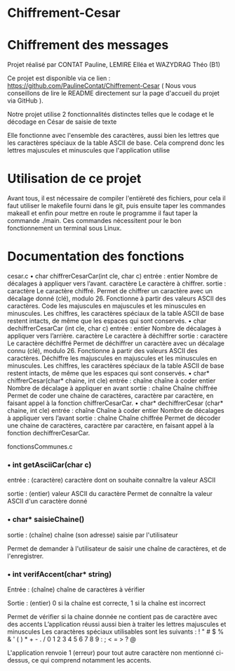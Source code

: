 # Chiffrement-Cesar

# Chiffrement des messages
Projet réalisé par CONTAT Pauline, LEMIRE Elléa et WAZYDRAG Théo (B1)

Ce projet est disponible via ce lien : https://github.com/PaulineContat/Chiffrement-Cesar ( Nous vous conseillons de lire le README directement sur la page d'accueil du projet via GitHub ).

Notre projet utilise 2 fonctionnalités distinctes telles que le codage et le décodage en César de saisie de texte

Elle fonctionne avec l'ensemble des caractères, aussi bien les lettres que les caractères spéciaux de la table ASCII de base.
Cela comprend donc les lettres majuscules et minuscules que l'application utilise 

# Utilisation de ce projet

Avant tous, il est nécessaire de compiler l'entièreté des fichiers, pour cela il faut utiliser le makefile fourni dans le git, puis ensuite taper les commandes makeall et enfin pour mettre en route le programme il faut taper la commande ./main. Ces commandes nécessitent pour le bon fonctionnement un terminal sous Linux.
# Documentation des fonctions
cesar.c
• char chiffrerCesarCar(int cle, char c)
entrée : entier Nombre de décalages à appliquer vers l’avant.
caractère Le caractère à chiffrer.
sortie : caractère Le caractère chiffré.
Permet de chiffrer un caractère avec un décalage donné (clé), modulo 26. Fonctionne à partir des valeurs ASCII des caractères. Code les majuscules en majuscules et les minuscules en minuscules. Les chiffres, les caractères spéciaux de la table ASCII de base restent intacts, de même que les espaces qui sont conservés.
• char dechiffrerCesarCar (int cle, char c)
entrée : entier Nombre de décalages à appliquer vers l’arrière.
caractère Le caractère à déchiffrer
sortie : caractère Le caractère déchiffré
Permet de déchiffrer un caractère avec un décalage connu (clé), modulo 26. Fonctionne à partir des valeurs ASCII des caractères. Déchiffre les majuscules en majuscules et les minuscules en minuscules. Les chiffres, les caractères spéciaux de la table ASCII de base restent intacts, de même que les espaces qui sont conservés.
• char* chiffrerCesar(char* chaine, int cle)
entrée : chaîne chaîne à coder 
entier Nombre de décalage à appliquer en avant
sortie : chaîne Chaîne chiffrée
Permet de coder une chaine de caractères, caractère par caractère, en faisant appel à la fonction chiffrerCesarCar.
• char* dechiffrerCesar (char* chaine, int cle)
entrée : chaîne Chaîne à coder 
entier Nombre de décalages à appliquer vers l’avant
sortie : chaîne Chaîne chiffrée
Permet de décoder une chaine de caractères, caractère par caractère, en faisant appel à la fonction dechiffrerCesarCar.

fonctionsCommunes.c

###  •  int getAsciiCar(char c)
entrée : (caractère) caractère dont on souhaite connaître la valeur ASCII

sortie : (entier) valeur ASCII du caractère
Permet de connaître la valeur ASCII d'un caractère donné

###  •  char* saisieChaine()
sortie : (chaîne) chaîne (son adresse) saisie par l'utilisateur

Permet de demander à l'utilisateur de saisir une chaîne de caractères, et de l'enregistrer.

###  •  int verifAccent(char* string)
Entrée : (chaîne) chaîne de caractères à vérifier

Sortie : (entier) 0 si la chaîne est correcte, 1 si la chaîne est incorrect 

Permet de vérifier si la chaine donnée ne contient pas de caractère avec des accents
L’application réussi aussi bien à traiter les lettres majuscules et minuscules 
Les caractères spéciaux utilisables sont les suivants : ! " # $ % & ' ( ) * + - . / 0 1 2 3 4 5 6 7 8 9 : ; < = > ? @

L'application renvoie 1 (erreur) pour tout autre caractère non mentionné ci-dessus, ce qui comprend notamment les accents.
